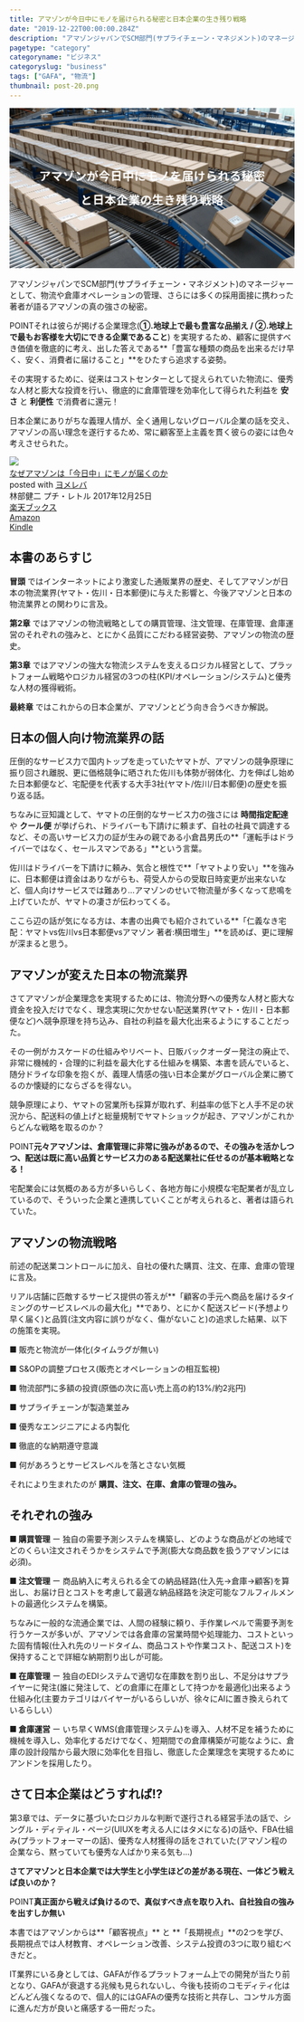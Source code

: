 ```yaml
---
title: アマゾンが今日中にモノを届けられる秘密と日本企業の生き残り戦略
date: "2019-12-22T00:00:00.284Z"
description: "アマゾンジャパンでSCM部門(サプライチェーン・マネジメント)のマネージャーとして、物流や倉庫オペレーションの管理、さらには多くの採用面接に携わった著者が語るアマゾンの真の強さの秘密。"
pagetype: "category"
categoryname: "ビジネス"
categoryslug: "business"
tags: ["GAFA", "物流"]
thumbnail: post-20.png
---
```


![](./post-20.png)

アマゾンジャパンでSCM部門(サプライチェーン・マネジメント)のマネージャーとして、物流や倉庫オペレーションの管理、さらには多くの採用面接に携わった著者が語るアマゾンの真の強さの秘密。

<span class="mark">POINT</span>それは彼らが掲げる企業理念(**①.地球上で最も豊富な品揃え / ②.地球上で最もお客様を大切にできる企業であること**) を実現するため、顧客に提供すべき価値を徹底的に考え、出した答えである**「豊富な種類の商品を出来るだけ早く、安く、消費者に届けること」**をひたすら追求する姿勢。

その実現するために、従来はコストセンターとして捉えられていた物流に、優秀な人材と膨大な投資を行い、徹底的に倉庫管理を効率化して得られた利益を **安さ** と **利便性** で消費者に還元！

日本企業にありがちな義理人情が、全く通用しないグローバル企業の話を交え、アマゾンの高い理念を遂行するため、常に顧客至上主義を貫く彼らの姿には色々考えさせられた。

<div class="cstmreba"><div class="booklink-box"><div class="booklink-image"><a href="https://hb.afl.rakuten.co.jp/hgc/146fe51c.1fd043a3.146fe51d.605dc196/yomereba_main_201912242142347735?pc=http%3A%2F%2Fbooks.rakuten.co.jp%2Frb%2F15239065%2F%3Fscid%3Daf_ich_link_urltxt%26m%3Dhttp%3A%2F%2Fm.rakuten.co.jp%2Fev%2Fbook%2F" target="_blank" rel="noopener noreferrer"><img src="https://thumbnail.image.rakuten.co.jp/@0_mall/book/cabinet/8663/9784907278663.jpg?_ex=160x160" style="border: none;" /></a></div><div class="booklink-info"><div class="booklink-name"><a href="https://hb.afl.rakuten.co.jp/hgc/146fe51c.1fd043a3.146fe51d.605dc196/yomereba_main_201912242142347735?pc=http%3A%2F%2Fbooks.rakuten.co.jp%2Frb%2F15239065%2F%3Fscid%3Daf_ich_link_urltxt%26m%3Dhttp%3A%2F%2Fm.rakuten.co.jp%2Fev%2Fbook%2F" target="_blank" rel="noopener noreferrer">なぜアマゾンは「今日中」にモノが届くのか</a><div class="booklink-powered-date">posted with <a href="https://yomereba.com" rel="nofollow noopener noreferrer" target="_blank">ヨメレバ</a></div></div><div class="booklink-detail">林部健二 プチ・レトル 2017年12月25日    </div><div class="booklink-link2"><div class="shoplinkrakuten"><a href="https://hb.afl.rakuten.co.jp/hgc/146fe51c.1fd043a3.146fe51d.605dc196/yomereba_main_201912242142347735?pc=http%3A%2F%2Fbooks.rakuten.co.jp%2Frb%2F15239065%2F%3Fscid%3Daf_ich_link_urltxt%26m%3Dhttp%3A%2F%2Fm.rakuten.co.jp%2Fev%2Fbook%2F" target="_blank" rel="noopener noreferrer">楽天ブックス</a></div><div class="shoplinkamazon"><a href="https://www.amazon.co.jp/exec/obidos/asin/4907278667/kanon123-22/" target="_blank" rel="noopener noreferrer">Amazon</a></div><div class="shoplinkkindle"><a href="https://www.amazon.co.jp/gp/search?keywords=%E3%81%AA%E3%81%9C%E3%82%A2%E3%83%9E%E3%82%BE%E3%83%B3%E3%81%AF%E3%80%8C%E4%BB%8A%E6%97%A5%E4%B8%AD%E3%80%8D%E3%81%AB%E3%83%A2%E3%83%8E%E3%81%8C%E5%B1%8A%E3%81%8F%E3%81%AE%E3%81%8B&__mk_ja_JP=%83J%83%5E%83J%83i&url=node%3D2275256051&tag=kanon123-22" target="_blank" rel="noopener noreferrer">Kindle</a></div>                              	  	  	  	  	</div></div><div class="booklink-footer"></div></div></div>

## 本書のあらすじ

**冒頭** ではインターネットにより激変した通販業界の歴史、そしてアマゾンが日本の物流業界(ヤマト・佐川・日本郵便)に与えた影響と、今後アマゾンと日本の物流業界との関わりに言及。

**第2章** ではアマゾンの物流戦略としての購買管理、注文管理、在庫管理、倉庫運営のそれぞれの強みと、とにかく品質にこだわる経営姿勢、アマゾンの物流の歴史。

**第3章** ではアマゾンの強大な物流システムを支えるロジカル経営として、プラットフォーム戦略やロジカル経営の3つの柱(KPI/オペレーション/システム)と優秀な人材の獲得戦術。

**最終章** ではこれからの日本企業が、アマゾンとどう向き合うべきか解説。

## 日本の個人向け物流業界の話

圧倒的なサービス力で国内トップを走っていたヤマトが、アマゾンの競争原理に振り回され離脱、更に価格競争に晒された佐川も体勢が弱体化、力を伸ばし始めた日本郵便など、宅配便を代表する大手3社(ヤマト/佐川/日本郵便)の歴史を振り返る話。

ちなみに豆知識として、ヤマトの圧倒的なサービス力の強さには **時間指定配達** や **クール便** が挙げられ、ドライバーも下請けに頼まず、自社の社員で調達するなど、その高いサービス力の証が生みの親である小倉昌男氏の**「運転手はドライバーではなく、セールスマンである」**という言葉。

佐川はドライバーを下請けに頼み、気合と根性で**「ヤマトより安い」**を強みに、日本郵便は資金はありながらも、荷受人からの受取日時変更が出来ないなど、個人向けサービスでは難あり…アマゾンのせいで物流量が多くなって悲鳴を上げていたが、ヤマトの凄さが伝わってくる。

ここら辺の話が気になる方は、本書の出典でも紹介されている**「仁義なき宅配：ヤマトvs佐川vs日本郵便vsアマゾン 著者:横田増生」**を読めば、更に理解が深まると思う。

## アマゾンが変えた日本の物流業界

さてアマゾンが企業理念を実現するためには、物流分野への優秀な人材と膨大な資金を投入だけでなく、理念実現に欠かせない配送業界(ヤマト・佐川・日本郵便など)へ競争原理を持ち込み、自社の利益を最大化出来るようにすることだった。

その一例がカスケードの仕組みやリベート、日販バックオーダー発注の廃止で、非常に機械的・合理的に利益を最大化する仕組みを構築、本書を読んでいると、随分ドライな印象を抱くが、義理人情感の強い日本企業がグローバル企業に勝てるのか懐疑的にならざるを得ない。

競争原理により、ヤマトの営業所も採算が取れず、利益率の低下と人手不足の状況から、配送料の値上げと総量規制でヤマトショックが起き、アマゾンがこれからどんな戦略を取るのか？

<span class="mark">POINT</span>**元々アマゾンは、倉庫管理に非常に強みがあるので、その強みを活かしつつ、配送は既に高い品質とサービス力のある配送業社に任せるのが基本戦略となる！**

宅配業会には気概のある方が多いらしく、各地方毎に小規模な宅配業者が乱立しているので、そういった企業と連携していくことが考えられると、著者は語られていた。

## アマゾンの物流戦略

前述の配送業コントロールに加え、自社の優れた購買、注文、在庫、倉庫の管理に言及。

リアル店舗に匹敵するサービス提供の答えが**「顧客の手元へ商品を届けるタイミングのサービスレベルの最大化」**であり、とにかく配送スピード(予想より早く届く)と品質(注文内容に誤りがなく、傷がないこと)の追求した結果、以下の施策を実現。

<div class="blackboard-box">
<p>■ 販売と物流が一体化(タイムラグが無い)</p>
<p>■ S&OPの調整プロセス(販売とオペレーションの相互監視)</p>
<p>■ 物流部門に多額の投資(原価の次に高い売上高の約13%/約2兆円)</p>
<p>■ サプライチェーンが製造業並み</p>
<p>■ 優秀なエンジニアによる内製化</p>
<p>■ 徹底的な納期遵守意識</p>
<p>■ 何があろうとサービスレベルを落とさない気概</p>
<div class="chalk1"></div>
<div class="chalk2"></div>
</div>

それにより生まれたのが **購買、注文、在庫、倉庫の管理の強み。**

## それぞれの強み

**■ 購買管理** ー 独自の需要予測システムを構築し、どのような商品がどの地域でどのくらい注文されそうかをシステムで予測(膨大な商品数を扱うアマゾンには必須)。

**■ 注文管理** ー 商品納入に考えられる全ての納品経路(仕入先→倉庫→顧客)を算出し、お届け日とコストを考慮して最適な納品経路を決定可能なフルフィルメントの最適化システムを構築。

ちなみに一般的な流通企業では、人間の経験に頼り、手作業レベルで需要予測を行うケースが多いが、アマゾンでは各倉庫の営業時間や処理能力、コストといった固有情報(仕入れ先のリードタイム、商品コストや作業コスト、配送コスト)を保持することで詳細な納期割り出しが可能。

**■ 在庫管理** ー 独自のEDIシステムで適切な在庫数を割り出し、不足分はサプライヤーに発注(誰に発注して、どの倉庫に在庫として持つかを最適化)出来るよう仕組み化(主要カテゴリはバイヤーがいるらしいが、徐々にAIに置き換えられているらしい）

**■ 倉庫運営** ー いち早くWMS(倉庫管理システム)を導入、人材不足を補うために機械を導入し、効率化するだけでなく、短期間での倉庫構築が可能なように、倉庫の設計段階から最大限に効率化を目指し、徹底した企業理念を実現するためにアンドンを採用したり。

## さて日本企業はどうすれば!?

第3章では、データに基づいたロジカルな判断で遂行される経営手法の話で、シングル・ディティル・ページ(UIUXを考える人にはタメになる)の話や、FBA仕組み(プラットフォーマーの話)、優秀な人材獲得の話をされていた(アマゾン程の企業なら、黙っていても優秀な人ばかり来る気も…)

**さてアマゾンと日本企業では大学生と小学生ほどの差がある現在、一体どう戦えば良いのか？**

<span class="mark">POINT</span>**真正面から戦えば負けるので、真似すべき点を取り入れ、自社独自の強みを出すしか無い**

本書ではアマゾンからは**「顧客視点」** と **「長期視点」**の2つを学び、長期視点では人材教育、オペレーション改善、システム投資の3つに取り組むべきだと。

IT業界にいる身としては、GAFAが作るプラットフォーム上での開発が当たり前となり、GAFAが衰退する兆候も見られないし、今後も技術のコモディティ化はどんどん強くなるので、個人的にはGAFAの優秀な技術と共存し、コンサル方面に進んだ方が良いと痛感する一冊だった。